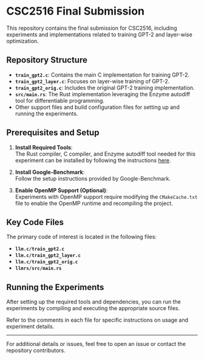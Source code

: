 # CSC2516 Final Submission

This repository contains the final submission for CSC2516, including experiments and implementations related to training GPT-2 and layer-wise optimization.

## Repository Structure

- **`train_gpt2.c`**: Contains the main C implementation for training GPT-2.
- **`train_gpt2_layer.c`**: Focuses on layer-wise training of GPT-2.
- **`train_gpt2_orig.c`**: Includes the original GPT-2 training implementation.
- **`src/main.rs`**: The Rust implementation leveraging the Enzyme autodiff tool for differentiable programming.
- Other support files and build configuration files for setting up and running the experiments.

## Prerequisites and Setup

1. **Install Required Tools**:  
   The Rust compiler, C compiler, and Enzyme autodiff tool needed for this experiment can be installed by following the instructions [here](https://enzyme.mit.edu/rust/installation.html).

2. **Install Google-Benchmark**:  
   Follow the setup instructions provided by Google-Benchmark.

3. **Enable OpenMP Support (Optional)**:  
   Experiments with OpenMP support require modifying the `CMakeCache.txt` file to enable the OpenMP runtime and recompiling the project.

## Key Code Files

The primary code of interest is located in the following files:

- **`llm.c/train_gpt2.c`**
- **`llm.c/train_gpt2_layer.c`**
- **`llm.c/train_gpt2_orig.c`**
- **`llmrs/src/main.rs`**

## Running the Experiments

After setting up the required tools and dependencies, you can run the experiments by compiling and executing the appropriate source files.

Refer to the comments in each file for specific instructions on usage and experiment details.

---

For additional details or issues, feel free to open an issue or contact the repository contributors.
